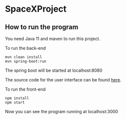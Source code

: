 # SpaceXProject

## How to run the program
You need Java 11 and maven to run this project. 

To run the back-end
```
mvn clean install 
mvn spring-boot:run
```
The spring boot will be started at localhost:8080

The source code for the user interface can be found [here](https://github.com/demirelif/SpaceXUI/).

To run the front-end
```
npm install
npm start 
```
Now you can see the program running at localhost:3000

